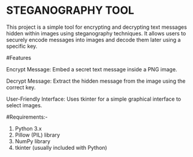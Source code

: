 # STEGANOGRAPHY TOOL

This project is a simple tool for encrypting and decrypting text messages hidden within images using steganography techniques. It allows users to securely encode messages into images and decode them later using a specific key.

#Features

Encrypt Message: Embed a secret text message inside a PNG image.

Decrypt Message: Extract the hidden message from the image using the correct key.

User-Friendly Interface: Uses tkinter for a simple graphical interface to select images.

#Requirements:-
1) Python 3.x
2) Pillow (PIL) library
3) NumPy library
4) tkinter (usually included with Python)


